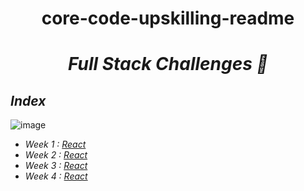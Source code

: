 <h1 align="center">core-code-upskilling-readme</h1>

*<h1 align="center"> Full Stack Challenges 🚀</h1>*

## _Index_

![image](https://img.shields.io/badge/React-20232A?style=for-the-badge&logo=react&logoColor=61DAFB)
- _Week 1 : [React](Weeks/Week1.md)_
- _Week 2 : [React](Weeks/Week2.md)_
- _Week 3 : [React](Weeks/Week3.md)_
- _Week 4 : [React](Weeks/Week4.md)_
